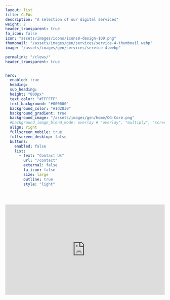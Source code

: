 ```yaml
---
layout: list
title: CLEWs
description: "A selection of our digital services"
weight: 2
header_transparent: true
fa_icon: false
icon: "assets/images/icons/icons8-design-100.png"
thumbnail: "/assets/images/gen/services/service-4-thumbnail.webp"
image: "/assets/images/gen/services/service-4.webp"

permalink: "/clews/"
header_transparent: true


hero:
  enabled: true
  heading: 
  sub_heading: 
  height: "800px"
  text_color: "#FFFFFF"
  text_background: "#000000" 
  background_color: "#1d2830"
  background_gradient: true
  background_image: "/assets/images/gen/home/OG-Core.png"
  #background_image_blend_mode: overlay # "overlay", "multiply", "screen"
  align: right
  fullscreen_mobile: true
  fullscreen_desktop: false
  buttons:
    enabled: false
    list:
      - text: "Contact Us"
        url: "/contact"
        external: false
        fa_icon: false
        size: large
        outline: true
        style: "light"


---
```

<!-- NOW YOUR PAGE CONTENT STARTS -->

<div class="section">
  <div class="container text-center">
    <div class="video-wrapper" style="position:relative;padding-bottom:56.25%;height:0;overflow:hidden;">
      <iframe 
        src="https://www.youtube.com/embed/k9E6mBZzOs8?si=Q9ZUF-GdleBfy8Dr" title="YouTube video player" 
        frameborder="0" 
        allow="accelerometer; autoplay; clipboard-write; encrypted-media; gyroscope; picture-in-picture" 
        allowfullscreen
        style="position:absolute;top:0;left:0;width:100%;height:100%;">
      </iframe>
    </div>
  </div>
</div>